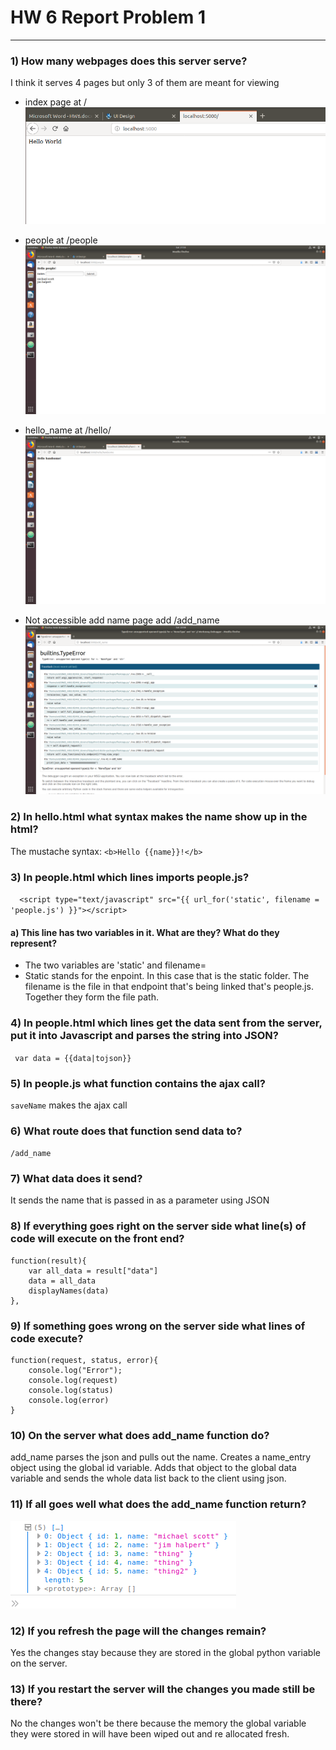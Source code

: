 # HW 6 Report Problem 1

---

### 1) How many webpages does this server serve?

I think it serves 4 pages but only 3 of them are meant for viewing

* index page at /
![alt index_page](./index_screenshot.png "link index")

* people at /people
![alt people](./people_screenshot.png "link index")

* hello_name at /hello/<name>
![alt hello_name](./hello_name.png "hello link")

* Not accessible add name page add /add_name
![alt hello_name](./add_name_screenshot.png "hello link")

### 2) In hello.html what syntax makes the name show up in the html?
The mustache syntax: `<b>Hello {{name}}!</b>`

### 3) In people.html which lines imports people.js?
`  <script type="text/javascript" src="{{ url_for('static', filename = 'people.js') }}"></script>`
#### a) This line has two variables in it. What are they? What do they represent?
* The two variables are 'static' and filename=
* Static stands for the enpoint. In this case that is the static folder. The filename is the file in that endpoint that's being linked that's people.js. Together they form the file path.

### 4) In people.html which lines get the data sent from the server, put it into Javascript and parses the string into JSON?
`  var data = {{data|tojson}} `

### 5) In people.js what function contains the ajax call?
`saveName` makes the ajax call

### 6) What route does that function send data to?
`/add_name`

### 7) What data does it send?
It sends the name that is passed in as a parameter using JSON

### 8) If everything goes right on the server side what line(s) of code will execute on the front end?
```
function(result){
    var all_data = result["data"]
    data = all_data
    displayNames(data)
},
```

### 9) If something goes wrong on the server side what lines of code execute?
```
function(request, status, error){
    console.log("Error");
    console.log(request)
    console.log(status)
    console.log(error)
}
```

### 10) On the server what does add_name function do?
add_name parses the json and pulls out the name. Creates a name_entry object using the global id variable.
Adds that object to the global data variable and sends the whole data list back to the client using json.

### 11) If all goes well what does the add_name function return?
![alt add_name response](./add_name_return.png "add_name response")

### 12) If you refresh the page will the changes remain?
Yes the changes stay because they are stored in the global python variable on the server.

### 13) If you restart the server will the changes you made still be there?
No the changes won't be there because the memory the global variable they were stored in will have been wiped out and re allocated fresh.
